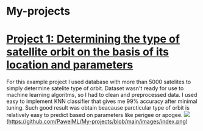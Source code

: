 # My-projects


# [Project 1: Determining the type of satellite orbit on the basis of its location and parameters](https://github.com/pawelloo/ds_satellites_proj/blob/main/KNN_satelittes.ipynb)
For this example project I used database with more than 5000 satelites to simply determine satelite type of orbit. Dataset wasn't ready for use to machine learning algoritms, so I had to clean and preprocessed data. 
I used easy to implement KNN classifier that gives me 99% accuracy after minimal tuning. Such good result was obtain beacause parcticular type of orbit is relatively easy to predict based on parameters like perigee or apogee.
![](image.jpg)(https://github.com/PawelML/My-projects/blob/main/images/index.png)
